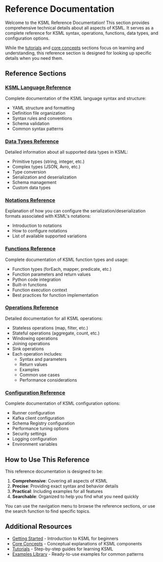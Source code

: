 # Reference Documentation

Welcome to the KSML Reference Documentation! This section provides comprehensive technical details about all aspects of KSML. It serves as a complete reference for KSML syntax, operations, functions, data types, and configuration options.

While the [tutorials](../tutorials/beginner/index.md) and [core concepts](../core-concepts/index.md) sections focus on learning and understanding, this reference section is designed for looking up specific details when you need them.

## Reference Sections

### [KSML Language Reference](language-reference.md)

Complete documentation of the KSML language syntax and structure:

- YAML structure and formatting
- Definition file organization
- Syntax rules and conventions
- Schema validation
- Common syntax patterns

### [Data Types Reference](data-types-reference.md)

Detailed information about all supported data types in KSML:

- Primitive types (string, integer, etc.)
- Complex types (JSON, Avro, etc.)
- Type conversion
- Serialization and deserialization
- Schema management
- Custom data types

### [Notations Reference](notation-reference.md)

Explanation of how you can configure the serialization/deserialization formats associated with KSML's notations:

- Introduction to notations
- How to configure notations
- List of available supported variations

### [Functions Reference](function-reference.md)

Complete documentation of KSML function types and usage:

- Function types (forEach, mapper, predicate, etc.)
- Function parameters and return values
- Python code integration
- Built-in functions
- Function execution context
- Best practices for function implementation

### [Operations Reference](operation-reference.md)

Detailed documentation for all KSML operations:

- Stateless operations (map, filter, etc.)
- Stateful operations (aggregate, count, etc.)
- Windowing operations
- Joining operations
- Sink operations
- Each operation includes:
  - Syntax and parameters
  - Return values
  - Examples
  - Common use cases
  - Performance considerations

### [Configuration Reference](configuration-reference.md)

Complete documentation of KSML configuration options:

- Runner configuration
- Kafka client configuration
- Schema Registry configuration
- Performance tuning options
- Security settings
- Logging configuration
- Environment variables

## How to Use This Reference

This reference documentation is designed to be:

1. **Comprehensive**: Covering all aspects of KSML
2. **Precise**: Providing exact syntax and behavior details
3. **Practical**: Including examples for all features
4. **Searchable**: Organized to help you find what you need quickly

You can use the navigation menu to browse the reference sections, or use the search function to find specific topics.

## Additional Resources

- [Getting Started](../getting-started/introduction.md) - Introduction to KSML for beginners
- [Core Concepts](../core-concepts/index.md) - Conceptual explanations of KSML components
- [Tutorials](../tutorials/beginner/index.md) - Step-by-step guides for learning KSML
- [Examples Library](../resources/examples-library.md) - Ready-to-use examples for common patterns